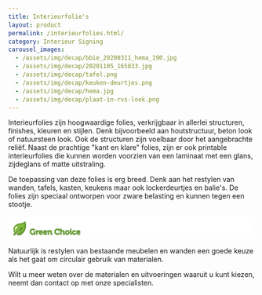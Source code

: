 ```yaml
---
title: Interieurfolie's
layout: product
permalink: /interieurfolies.html/
category: Interieur Signing
carousel_images:
  - /assets/img/decap/bbie_20200311_hema_190.jpg
  - /assets/img/decap/20201105_165833.jpg
  - /assets/img/decap/tafel.png
  - /assets/img/decap/keuken-deurtjes.png
  - /assets/img/decap/hema.jpg
  - /assets/img/decap/plaat-in-rvs-look.png
---
```

Interieurfolies zijn hoogwaardige folies, verkrijgbaar in allerlei structuren, finishes, kleuren en stijlen. Denk bijvoorbeeld aan houtstructuur, beton look of natuursteen look. Ook de structuren zijn voelbaar door het aangebrachte reliëf. Naast de prachtige "kant en klare" folies, zijn er ook printable interieurfolies die kunnen worden voorzien van een laminaat met een glans, zijdeglans of matte uitstraling.

De toepassing van deze folies is erg breed. Denk aan het restylen van wanden, tafels, kasten, keukens maar ook lockerdeurtjes en balie's. De folies zijn speciaal ontworpen voor zware belasting en kunnen tegen een stootje.

![](/assets/img/decap/blaadje-groen-2.png)

Natuurlijk is restylen van bestaande meubelen en wanden een goede keuze als het gaat om circulair gebruik van materialen.



Wilt u meer weten over de materialen en uitvoeringen waaruit u kunt kiezen, neemt dan contact op met onze specialisten.
